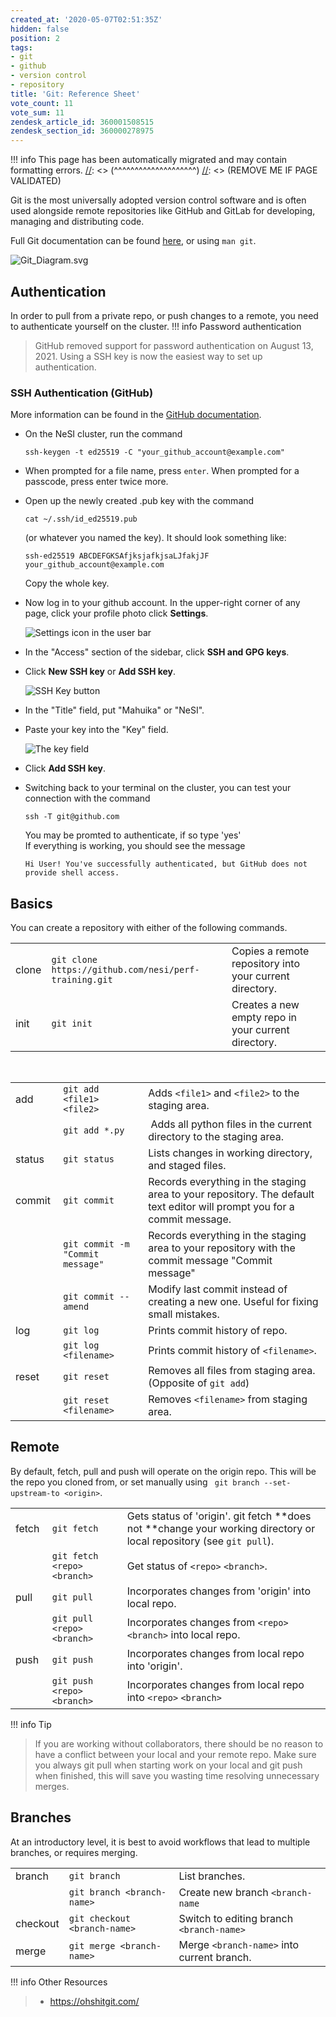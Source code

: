 ```yaml
---
created_at: '2020-05-07T02:51:35Z'
hidden: false
position: 2
tags:
- git
- github
- version control
- repository
title: 'Git: Reference Sheet'
vote_count: 11
vote_sum: 11
zendesk_article_id: 360001508515
zendesk_section_id: 360000278975
---
```




[//]: <> (REMOVE ME IF PAGE VALIDATED)
[//]: <> (vvvvvvvvvvvvvvvvvvvv)
!!! info
    This page has been automatically migrated and may contain formatting errors.
[//]: <> (^^^^^^^^^^^^^^^^^^^^)
[//]: <> (REMOVE ME IF PAGE VALIDATED)

Git is the most universally adopted version control software and is
often used alongside remote repositories like GitHub and GitLab for
developing, managing and distributing code.

Full Git documentation can be
found [here](https://git-scm.com/docs/git), or using `man git`.

![Git\_Diagram.svg](https://support.nesi.org.nz/hc/article_attachments/360004194235/Git_Diagram.svg)

## Authentication

In order to pull from a private repo, or push changes to a remote, you
need to authenticate yourself on the cluster.
!!! info Password authentication
>
> GitHub removed support for password authentication on August 13, 2021.
> Using a SSH key is now the easiest way to set up authentication.

### SSH Authentication (GitHub)

More information can be found in the [GitHub
documentation](https://docs.github.com/en/authentication/connecting-to-github-with-ssh/generating-a-new-ssh-key-and-adding-it-to-the-ssh-agent).

-   On the NeSI cluster, run the command 

    ``` sl
    ssh-keygen -t ed25519 -C "your_github_account@example.com"
    ```

-   When prompted for a file name, press `enter`. When prompted for a
    passcode, press enter twice more.

-   Open up the newly created .pub key with the command 

    ``` sl
    cat ~/.ssh/id_ed25519.pub
    ```

    (or whatever you named the key). It should look something like: 

    ``` sl
    ssh-ed25519 ABCDEFGKSAfjksjafkjsaLJfakjJF your_github_account@example.com
    ```

    Copy the whole key.

-   Now log in to your github account. In the upper-right corner of any
    page, click your profile photo click **Settings**.

    ![Settings icon in the user
    bar](https://docs.github.com/assets/cb-34573/images/help/settings/userbar-account-settings.png)

-   In the "Access" section of the sidebar, click **SSH and GPG keys**.

-   Click **New SSH key** or **Add SSH key**.

    ![SSH Key
    button](https://docs.github.com/assets/cb-28257/images/help/settings/ssh-add-ssh-key-with-auth.png)

-   In the "Title" field, put "Mahuika" or "NeSI".

-   Paste your key into the "Key" field.

    ![The key
    field](https://docs.github.com/assets/cb-47495/images/help/settings/ssh-key-paste-with-type.png)

-   Click **Add SSH key**.

-   Switching back to your terminal on the cluster, you can test your
    connection with the command 

    ``` sl
    ssh -T git@github.com
    ```

    You may be promted to authenticate, if so type 'yes'  
    If everything is working, you should see the message 

    ``` sl
    Hi User! You've successfully authenticated, but GitHub does not provide shell access.
    ```

## Basics

You can create a repository with either of the following commands.

|       |                                                       |                                                         |
|-------|-------------------------------------------------------|---------------------------------------------------------|
| clone | `git clone https://github.com/nesi/perf-training.git` | Copies a remote repository into your current directory. |
| init  | `git init`                                            | Creates a new empty repo in your current directory.     |

 

|         |                                  |                                                                                                                          |
|---------|----------------------------------|--------------------------------------------------------------------------------------------------------------------------|
| add     | `git add <file1> <file2>`        | Adds `<file1>` and `<file2>` to the staging area.                                                                        |
|         | `git add *.py`                   |  Adds all python files in the current directory to the staging area.                                                     |
| status  | `git status`                     | Lists changes in working directory, and staged files.                                                                    |
| commit  | `git commit`                     | Records everything in the staging area to your repository. The default text editor will prompt you for a commit message. |
|         | `git commit -m "Commit message"` | Records everything in the staging area to your repository with the commit message "Commit message"                       |
|         | `git commit --amend`             | Modify last commit instead of creating a new one. Useful for fixing small mistakes.                                      |
| log     | `git log`                        | Prints commit history of repo.                                                                                           |
|         | `git log <filename>`             | Prints commit history of `<filename>`.                                                                                   |
| reset   | `git reset`                      | Removes all files from staging area. (Opposite of `git add`)                                                             |
|         | `git reset <filename>`           | Removes `<filename>` from staging area.                                                                                  |

## Remote

By default, fetch, pull and push will operate on the origin repo. This
will be the repo you cloned from, or set manually using
` git branch --set-upstream-to <origin>`.

|        |                             |                                                                                                                      |
|--------|-----------------------------|----------------------------------------------------------------------------------------------------------------------|
| fetch  | `git fetch`                 | Gets status of 'origin'. git fetch **does not **change your working directory or local repository (see `git pull`).  |
|        | `git fetch <repo> <branch>` | Get status of `<repo>` `<branch>`.                                                                                   |
| pull   | `git pull`                  | Incorporates changes from 'origin' into local repo.                                                                  |
|        | `git pull <repo> <branch>`  | Incorporates changes from `<repo>` `<branch>` into local repo.                                                       |
| push   | `git push`                  | Incorporates changes from local repo into 'origin'.                                                                  |
|        | `git push <repo> <branch>`  | Incorporates changes from local repo into `<repo>` `<branch>`                                                        |
!!! info Tip
>
> If you are working without collaborators, there should be no reason to
> have a conflict between your local and your remote repo. Make sure you
> always git pull when starting work on your local and git push when
> finished, this will save you wasting time resolving unnecessary
> merges.

## Branches

At an introductory level, it is best to avoid workflows that lead to
multiple branches, or requires merging.

|          |                              |                                            |
|----------|------------------------------|--------------------------------------------|
| branch   | `git branch`                 | List branches.                             |
|          | `git branch <branch-name>`   | Create new branch `<branch-name`           |
| checkout | `git checkout <branch-name>` | Switch to editing branch `<branch-name>`   |
| merge    | `git merge <branch-name>`    | Merge `<branch-name>` into current branch. |
!!! info Other Resources
>
> -   <https://ohshitgit.com/>

